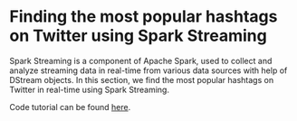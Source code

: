# Finding the most popular hashtags on Twitter using Spark Streaming

Spark Streaming is a component of Apache Spark, used to collect and analyze streaming data in real-time from various data sources with help of DStream objects. In this section, we find the most popular hashtags on Twitter in real-time using Spark Streaming.

Code tutorial can be found [here](https://hritikattri10.wordpress.com/2019/10/27/finding-popular-hashtags-on-twitter-using-spark-streaming/).